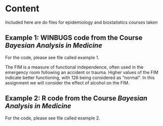 # Content
Included here are do files for epidemiology and biostatistics courses taken

## Example 1: WINBUGS code from the Course *Bayesian Analysis in Medicine*

For the code, please see file called example 1. 

The  FIM  is  a  measure  of  functional  independence,  often  used  in  the emergency room following an accident or trauma.  Higher values of the FIM indicate better functioning, with 126 being considered as “normal”.  In this assignment we will consider the effect of alcohol on the FIM.

## Example 2: R code from the Course *Bayesian Analysis in Medicine*

For the code, please see file called example 2. 
